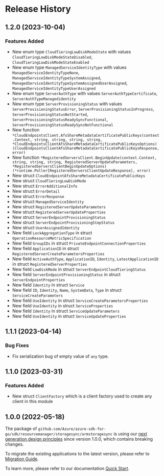 # Release History

## 1.2.0 (2023-10-04)
### Features Added

- New enum type `CloudTieringLowDiskModeState` with values `CloudTieringLowDiskModeStateDisabled`, `CloudTieringLowDiskModeStateEnabled`
- New enum type `ManagedServiceIdentityType` with values `ManagedServiceIdentityTypeNone`, `ManagedServiceIdentityTypeSystemAssigned`, `ManagedServiceIdentityTypeSystemAssignedUserAssigned`, `ManagedServiceIdentityTypeUserAssigned`
- New enum type `ServerAuthType` with values `ServerAuthTypeCertificate`, `ServerAuthTypeManagedidentity`
- New enum type `ServerProvisioningStatus` with values `ServerProvisioningStatusError`, `ServerProvisioningStatusInProgress`, `ServerProvisioningStatusNotStarted`, `ServerProvisioningStatusReadySyncFunctional`, `ServerProvisioningStatusReadySyncNotFunctional`
- New function `*CloudEndpointsClient.AfsShareMetadataCertificatePublicKeys(context.Context, string, string, string, string, *CloudEndpointsClientAfsShareMetadataCertificatePublicKeysOptions) (CloudEndpointsClientAfsShareMetadataCertificatePublicKeysResponse, error)`
- New function `*RegisteredServersClient.BeginUpdate(context.Context, string, string, string, RegisteredServerUpdateParameters, *RegisteredServersClientBeginUpdateOptions) (*runtime.Poller[RegisteredServersClientUpdateResponse], error)`
- New struct `CloudEndpointAfsShareMetadataCertificatePublicKeys`
- New struct `CloudTieringLowDiskMode`
- New struct `ErrorAdditionalInfo`
- New struct `ErrorDetail`
- New struct `ErrorResponse`
- New struct `ManagedServiceIdentity`
- New struct `RegisteredServerUpdateParameters`
- New struct `RegisteredServerUpdateProperties`
- New struct `ServerEndpointProvisioningStatus`
- New struct `ServerEndpointProvisioningStepStatus`
- New struct `UserAssignedIdentity`
- New field `LockAggregationType` in struct `OperationResourceMetricSpecification`
- New field `GroupIDs` in struct `PrivateEndpointConnectionProperties`
- New field `ApplicationID` in struct `RegisteredServerCreateParametersProperties`
- New field `ActiveAuthType`, `ApplicationID`, `Identity`, `LatestApplicationID` in struct `RegisteredServerProperties`
- New field `LowDiskMode` in struct `ServerEndpointCloudTieringStatus`
- New field `ServerEndpointProvisioningStatus` in struct `ServerEndpointProperties`
- New field `Identity` in struct `Service`
- New field `ID`, `Identity`, `Name`, `SystemData`, `Type` in struct `ServiceCreateParameters`
- New field `UseIdentity` in struct `ServiceCreateParametersProperties`
- New field `UseIdentity` in struct `ServiceProperties`
- New field `Identity` in struct `ServiceUpdateParameters`
- New field `UseIdentity` in struct `ServiceUpdateProperties`


## 1.1.1 (2023-04-14)
### Bug Fixes

- Fix serialization bug of empty value of `any` type.


## 1.1.0 (2023-03-31)
### Features Added

- New struct `ClientFactory` which is a client factory used to create any client in this module


## 1.0.0 (2022-05-18)

The package of `github.com/Azure/azure-sdk-for-go/sdk/resourcemanager/storagesync/armstoragesync` is using our [next generation design principles](https://azure.github.io/azure-sdk/general_introduction.html) since version 1.0.0, which contains breaking changes.

To migrate the existing applications to the latest version, please refer to [Migration Guide](https://aka.ms/azsdk/go/mgmt/migration).

To learn more, please refer to our documentation [Quick Start](https://aka.ms/azsdk/go/mgmt).